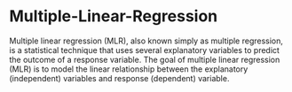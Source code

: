 # Multiple-Linear-Regression


Multiple linear regression (MLR), also known simply as multiple regression, is a statistical technique that uses several explanatory variables to predict the outcome of a response variable.
The goal of multiple linear regression (MLR) is to model the linear relationship between the explanatory (independent) variables and response (dependent) variable.
